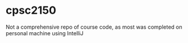 # cpsc2150

Not a comprehensive repo of course code, as most was completed on personal machine using IntelliJ
